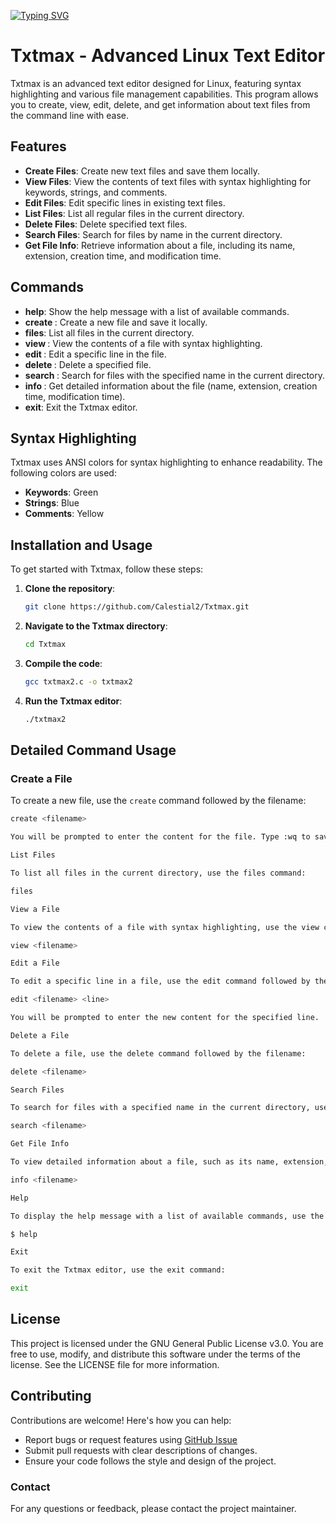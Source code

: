 [![Typing SVG](https://readme-typing-svg.demolab.com?font=Fira+Code&pause=1000&color=F7992D&background=FF8C1100&width=435&lines=++++++++++++++++++++++++++++++++++Txtmax;Linux+Text-based+Editor)](https://git.io/typing-svg)
# Txtmax - Advanced Linux Text Editor

Txtmax is an advanced text editor designed for Linux, featuring syntax highlighting and various file management capabilities. This program allows you to create, view, edit, delete, and get information about text files from the command line with ease.

## Features

- **Create Files**: Create new text files and save them locally.
- **View Files**: View the contents of text files with syntax highlighting for keywords, strings, and comments.
- **Edit Files**: Edit specific lines in existing text files.
- **List Files**: List all regular files in the current directory.
- **Delete Files**: Delete specified text files.
- **Search Files**: Search for files by name in the current directory.
- **Get File Info**: Retrieve information about a file, including its name, extension, creation time, and modification time.

## Commands

- **help**: Show the help message with a list of available commands.
- **create <filename>**: Create a new file and save it locally.
- **files**: List all files in the current directory.
- **view <filename>**: View the contents of a file with syntax highlighting.
- **edit <filename> <line>**: Edit a specific line in the file.
- **delete <filename>**: Delete a specified file.
- **search <filename>**: Search for files with the specified name in the current directory.
- **info <filename>**: Get detailed information about the file (name, extension, creation time, modification time).
- **exit**: Exit the Txtmax editor.

## Syntax Highlighting

Txtmax uses ANSI colors for syntax highlighting to enhance readability. The following colors are used:

- **Keywords**: Green
- **Strings**: Blue
- **Comments**: Yellow

## Installation and Usage

To get started with Txtmax, follow these steps:

1. **Clone the repository**:
    ```bash
    git clone https://github.com/Calestial2/Txtmax.git
    ```
   
2. **Navigate to the Txtmax directory**:
    ```bash
    cd Txtmax
    ```

3. **Compile the code**:
    ```bash
    gcc txtmax2.c -o txtmax2
    ```

4. **Run the Txtmax editor**:
    ```bash
    ./txtmax2
    ```

## Detailed Command Usage

### Create a File

To create a new file, use the `create` command followed by the filename:
```bash
create <filename>

You will be prompted to enter the content for the file. Type :wq to save and quit.

List Files

To list all files in the current directory, use the files command:

files

View a File

To view the contents of a file with syntax highlighting, use the view command followed by the filename:

view <filename>

Edit a File

To edit a specific line in a file, use the edit command followed by the filename and the line number:

edit <filename> <line>

You will be prompted to enter the new content for the specified line.

Delete a File

To delete a file, use the delete command followed by the filename:

delete <filename>

Search Files

To search for files with a specified name in the current directory, use the search command followed by the search string:

search <filename>

Get File Info

To view detailed information about a file, such as its name, extension, creation time, and modification time, use the info command followed by the filename:

info <filename>

Help

To display the help message with a list of available commands, use the help command:

$ help

Exit

To exit the Txtmax editor, use the exit command:

exit
```

## License

This project is licensed under the GNU General Public License v3.0.
You are free to use, modify, and distribute this software under the terms of the license. See the LICENSE file for more information.

## Contributing

Contributions are welcome! Here's how you can help:
- Report bugs or request features using [GitHub Issue](https://github.com/Calestial2/Txtmax/issue)
- Submit pull requests with clear descriptions of changes.
- Ensure your code follows the style and design of the project.

### Contact

For any questions or feedback, please contact the project maintainer.
